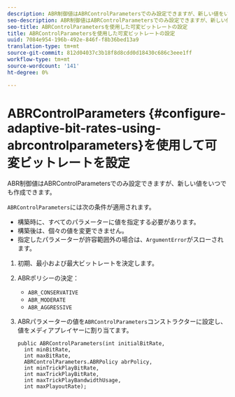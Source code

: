 ```yaml
---
description: ABR制御値はABRControlParametersでのみ設定できますが、新しい値をいつでも作成できます。
seo-description: ABR制御値はABRControlParametersでのみ設定できますが、新しい値をいつでも作成できます。
seo-title: ABRControlParametersを使用した可変ビットレートの設定
title: ABRControlParametersを使用した可変ビットレートの設定
uuid: 7084e954-196b-492e-846f-f8b36bed13a9
translation-type: tm+mt
source-git-commit: 812d04037c3b18f8d8cdd0d18430c686c3eee1ff
workflow-type: tm+mt
source-wordcount: '141'
ht-degree: 0%

---
```



# ABRControlParameters {#configure-adaptive-bit-rates-using-abrcontrolparameters}を使用して可変ビットレートを設定

ABR制御値はABRControlParametersでのみ設定できますが、新しい値をいつでも作成できます。

`ABRControlParameters`には次の条件が適用されます。

* 構築時に、すべてのパラメーターに値を指定する必要があります。
* 構築後は、個々の値を変更できません。
* 指定したパラメーターが許容範囲外の場合は、`ArgumentError`がスローされます。

1. 初期、最小および最大ビットレートを決定します。
1. ABRポリシーの決定：

   * `ABR_CONSERVATIVE`
   * `ABR_MODERATE`
   * `ABR_AGGRESSIVE`

1. ABRパラメーターの値を`ABRControlParameters`コンストラクターに設定し、値をメディアプレイヤーに割り当てます。

   ```
   public ABRControlParameters(int initialBitRate, 
     int minBitRate, 
     int maxBitRate, 
     ABRControlParameters.ABRPolicy abrPolicy, 
     int minTrickPlayBitRate, 
     int maxTrickPlayBitRate, 
     int maxTrickPlayBandwidthUsage, 
     int maxPlayoutRate);
   ```

